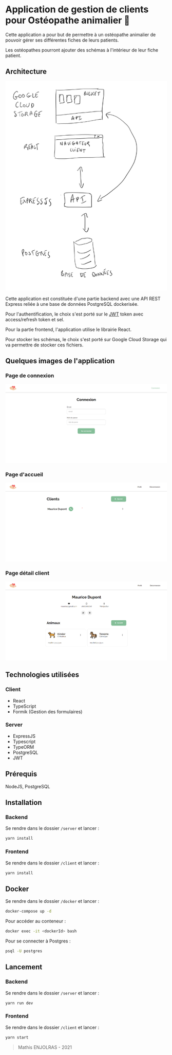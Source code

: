 # Application de gestion de clients pour Ostéopathe animalier :racehorse:

Cette application a pour but de permettre à un ostéopathe animalier de pouvoir gérer ses différentes fiches de leurs patients.

Les ostéopathes pourront ajouter des schémas à l'intérieur de leur fiche patient.

## Architecture

![Architecture](https://github.com/mathiz11/osteopath-web/blob/main/images/architecture.jpg?raw=true)

Cette application est constituée d'une partie backend avec une API REST Express reliée à une base de données PostgreSQL dockerisée.

Pour l'authentification, le choix s'est porté sur le [JWT](https://jwt.io/) token avec access/refresh token et sel.

Pour la partie frontend, l'application utilise le librairie React.

Pour stocker les schémas, le choix s'est porté sur Google Cloud Storage qui va permettre de stocker ces fichiers.

## Quelques images de l'application

### Page de connexion

![Screenshot 1](https://github.com/mathiz11/osteopath-web/blob/main/images/screen1.png?raw=true)

### Page d'accueil

![Screenshot 2](https://github.com/mathiz11/osteopath-web/blob/main/images/screen2.png?raw=true)

### Page détail client

![Screenshot 3](https://github.com/mathiz11/osteopath-web/blob/main/images/screen3.png?raw=true)

## Technologies utilisées

### Client

- React
- TypeScript
- Formik (Gestion des formulaires)

### Server

- ExpressJS
- Typescript
- TypeORM
- PostgreSQL
- JWT

## Prérequis

NodeJS, PostgreSQL

## Installation

### Backend

Se rendre dans le dossier `/server` et lancer :

```bash
yarn install
```

### Frontend

Se rendre dans le dossier `/client` et lancer :

```bash
yarn install
```

## Docker

Se rendre dans le dossier `/docker` et lancer :

```bash
docker-compose up -d
```

Pour accéder au conteneur :

```bash
docker exec -it <dockerId> bash
```

Pour se connecter à Postgres :

```bash
psql -U postgres
```

## Lancement

### Backend

Se rendre dans le dossier `/server` et lancer :

```bash
yarn run dev
```

### Frontend

Se rendre dans le dossier `/client` et lancer :

```bash
yarn start
```

> Mathis ENJOLRAS - 2021
